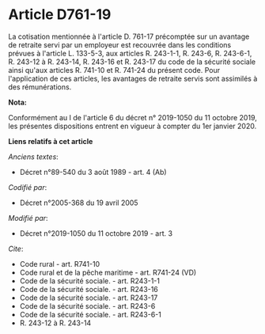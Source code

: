 # Article D761-19

La cotisation mentionnée à l'article D. 761-17 précomptée sur un avantage de retraite servi par un employeur est recouvrée
dans les conditions prévues à l'article L. 133-5-3, aux articles R. 243-1-1, R. 243-6, R. 243-6-1, R. 243-12 à R. 243-14, R.
243-16 et R. 243-17 du code de la sécurité sociale ainsi qu'aux articles R. 741-10 et R. 741-24 du présent code. Pour
l'application de ces articles, les avantages de retraite servis sont assimilés à des rémunérations.

**Nota:**

Conformément au I de l'article 6 du décret n° 2019-1050 du 11 octobre 2019, les présentes dispositions entrent en vigueur à
compter du 1er janvier 2020.

**Liens relatifs à cet article**

_Anciens textes_:

  - Décret n°89-540 du 3 août 1989 - art. 4 (Ab)

_Codifié par_:

  - Décret n°2005-368 du 19 avril 2005

_Modifié par_:

  - Décret n°2019-1050 du 11 octobre 2019 - art. 3

_Cite_:

  - Code rural - art. R741-10
  - Code rural et de la pêche maritime - art. R741-24 (VD)
  - Code de la sécurité sociale. - art. R243-1-1
  - Code de la sécurité sociale. - art. R243-16
  - Code de la sécurité sociale. - art. R243-17
  - Code de la sécurité sociale. - art. R243-6
  - Code de la sécurité sociale. - art. R243-6-1
  - R. 243-12 à R. 243-14
